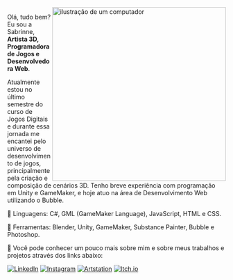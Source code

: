 <img src="https://raw.githubusercontent.com/MicaelliMedeiros/micaellimedeiros/master/image/computer-illustration.png" alt="ilustração de um computador" min-width="400px" max-width="400px" width="400px" align="right">

<p align="left"> 
  Olá, tudo bem? Eu sou a Sabrinne, <strong>Artista 3D, Programadora de Jogos e Desenvolvedora Web</strong>.<br>
</p>
<p align="left"> 
 Atualmente estou no último semestre do curso de Jogos Digitais e durante essa jornada me encantei pelo universo de desenvolvimento de jogos, principalmente pela criação e composição de cenários 3D. Tenho breve experiência com programação em Unity e GameMaker, e hoje atuo na área de Desenvolvimento Web utilizando o Bubble.<br>
</p>

<p align="left">
  🦄 Linguagens: C#, GML (GameMaker Language), JavaScript, HTML e CSS.
</p>

<p align="left">
  💼 Ferramentas: Blender, Unity, GameMaker, Substance Painter, Bubble e Photoshop.
</p>

<p align="left">
  💌 Você pode conhecer um pouco mais sobre mim e sobre meus trabalhos e projetos através dos links abaixo:
</p>

<p align="left">

  <a href="#" title="LinkedIn">
  <img src="https://img.shields.io/badge/-Linkedin-0e76a8?style=flat-square&logo=Linkedin&logoColor=white&link=https://www.linkedin.com/in/santossabrinne" alt="LinkedIn"/></a>

  <a href="#" title="Instagram">
  <img src="https://img.shields.io/badge/-Instagram-DF0174?style=flat-square&labelColor=DF0174&logo=instagram&logoColor=white&link=https://www.instagram.com/erisbr_" alt="Instagram"/></a>

  <a href="#" title="ArtStation">
  <img src="https://img.shields.io/badge/-ArtStation-13AFF0?style=flat-square&labelColor=13AFF0&logo=ArtStation&logoColor=white&link=https://www.artstation.com/erisbr" alt="Artstation"/></a>

  <a href="#" title="Itch.io">
  <img src="https://img.shields.io/badge/-Itch.io-FA5C5C?style=flat-square&labelColor=FA5C5C&logo=ArtStation&logoColor=white&link=https://erisbr.itch.io/" alt="Itch.io"/></a>
  
</p>
